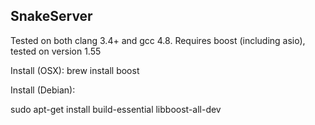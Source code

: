 ## SnakeServer

Tested on both clang 3.4+ and gcc 4.8. Requires boost (including asio), tested on version 1.55

Install (OSX): brew install boost

Install (Debian):

sudo apt-get install build-essential libboost-all-dev
